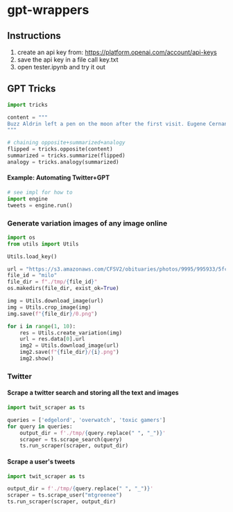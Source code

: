 # gpt-wrappers 

## Instructions

1. create an api key from: https://platform.openai.com/account/api-keys
2. save the api key in a file call key.txt
3. open tester.ipynb and try it out


## GPT Tricks

```python
import tricks

content = """
Buzz Aldrin left a pen on the moon after the first visit. Eugene Cernan, the last moon walker, found it. It still worked.
"""

# chaining opposite+summarized+analogy
flipped = tricks.opposite(content)
summarized = tricks.summarize(flipped)
analogy = tricks.analogy(summarized)
```

#### Example: Automating Twitter+GPT

```python
# see impl for how to
import engine
tweets = engine.run()
```


### Generate variation images of any image online
```python
import os
from utils import Utils

Utils.load_key()

url = "https://s3.amazonaws.com/CFSV2/obituaries/photos/9995/995933/5fc571372bb52.JPG"
file_id = "milo"
file_dir = f"./tmp/{file_id}"
os.makedirs(file_dir, exist_ok=True)

img = Utils.download_image(url)
img = Utils.crop_image(img)
img.save(f"{file_dir}/0.png")

for i in range(1, 10):
    res = Utils.create_variation(img)
    url = res.data[0].url
    img2 = Utils.download_image(url)
    img2.save(f"{file_dir}/{i}.png")
    img2.show()
```

### Twitter

#### Scrape a twitter search and storing all the text and images
```python
import twit_scraper as ts

queries = ['edgelord', 'overwatch', 'toxic gamers']
for query in queries:
    output_dir = f'./tmp/{query.replace(" ", "_")}'
    scraper = ts.scrape_search(query)
    ts.run_scraper(scraper, output_dir)
```


#### Scrape a user's tweets
```python
import twit_scraper as ts

output_dir = f'./tmp/{query.replace(" ", "_")}'
scraper = ts.scrape_user("mtgreenee")
ts.run_scraper(scraper, output_dir)
```


